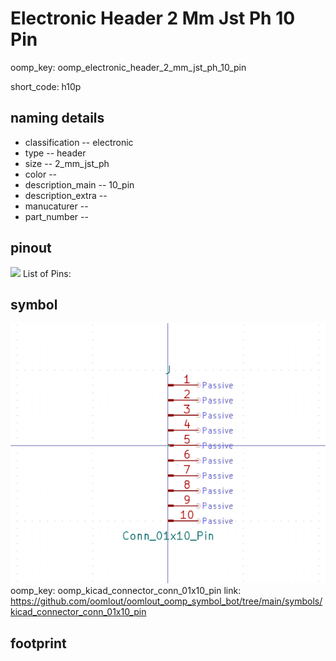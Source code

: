 # Electronic Header 2 Mm Jst Ph 10 Pin
oomp_key: oomp_electronic_header_2_mm_jst_ph_10_pin  

short_code: h10p
## naming details
* classification -- electronic
* type -- header
* size -- 2_mm_jst_ph
* color -- 
* description_main -- 10_pin
* description_extra -- 
* manucaturer -- 
* part_number -- 
## pinout
![](working_pinout_600.png)
List of Pins:

## symbol

![](symbol/0/working/working_600.png)
oomp_key: oomp_kicad_connector_conn_01x10_pin
link: https://github.com/oomlout/oomlout_oomp_symbol_bot/tree/main/symbols/kicad_connector_conn_01x10_pin


## footprint
